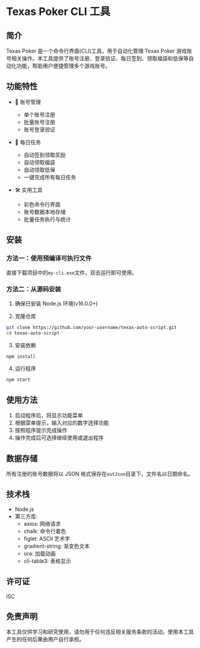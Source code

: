 # Texas Poker CLI 工具

## 简介

Texas Poker 是一个命令行界面(CLI)工具，用于自动化管理 Texas Poker 游戏账号相关操作。本工具提供了账号注册、登录验证、每日签到、领取福袋和低保等自动化功能，帮助用户便捷管理多个游戏账号。

## 功能特性

- 🔐 账号管理

  - 单个账号注册
  - 批量账号注册
  - 账号登录验证

- 📅 每日任务

  - 自动签到领取奖励
  - 自动领取福袋
  - 自动领取低保
  - 一键完成所有每日任务

- 🛠️ 实用工具
  - 彩色命令行界面
  - 账号数据本地存储
  - 批量任务执行与统计

## 安装

### 方法一：使用预编译可执行文件

直接下载项目中的`my-cli.exe`文件，双击运行即可使用。

### 方法二：从源码安装

1. 确保已安装 Node.js 环境(v16.0.0+)

2. 克隆仓库

```bash
git clone https://github.com/your-username/texas-auto-script.git
cd texas-auto-script
```

3. 安装依赖

```bash
npm install
```

4. 运行程序

```bash
npm start
```

## 使用方法

1. 启动程序后，将显示功能菜单
2. 根据菜单提示，输入对应的数字选择功能
3. 按照程序提示完成操作
4. 操作完成后可选择继续使用或退出程序

## 数据存储

所有注册的账号数据将以 JSON 格式保存在`outJson`目录下，文件名以日期命名。

## 技术栈

- Node.js
- 第三方库:
  - axios: 网络请求
  - chalk: 命令行着色
  - figlet: ASCII 艺术字
  - gradient-string: 渐变色文本
  - ora: 加载动画
  - cli-table3: 表格显示

## 许可证

ISC

## 免责声明

本工具仅供学习和研究使用，请勿用于任何违反相关服务条款的活动。使用本工具产生的任何后果由用户自行承担。
